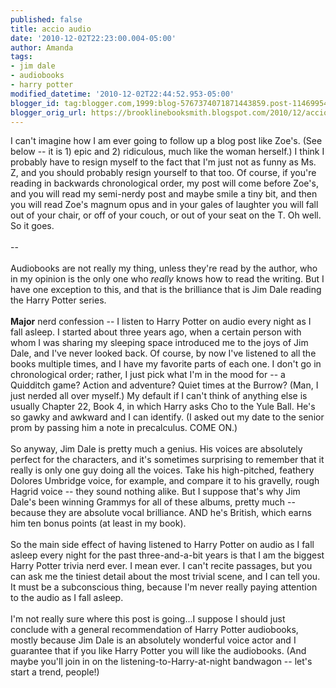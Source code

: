 ```yaml
---
published: false
title: accio audio
date: '2010-12-02T22:23:00.004-05:00'
author: Amanda
tags:
- jim dale
- audiobooks
- harry potter
modified_datetime: '2010-12-02T22:44:52.953-05:00'
blogger_id: tag:blogger.com,1999:blog-5767374071871443859.post-114699547034413321
blogger_orig_url: https://brooklinebooksmith.blogspot.com/2010/12/accio-audio.html
---
```


I can't imagine how I am ever going to follow up a blog post like Zoe's. (See below -- it is 1) epic and 2) ridiculous, much like the woman herself.) I think I probably have to resign myself to the fact that I'm just not as funny as Ms. Z, and you should probably resign yourself to that too. Of course, if you're reading in backwards chronological order, my post will come before Zoe's, and you will read my semi-nerdy post and maybe smile a tiny bit, and then you will read Zoe's magnum opus and in your gales of laughter you will fall out of your chair, or off of your couch, or out of your seat on the T. Oh well. So it goes.<br /><br />--<br /><br />Audiobooks are not really my thing, unless they're read by the author, who in my opinion is the only one who <em>really </em>knows how to read the writing. But I have one exception to this, and that is the brilliance that is Jim Dale reading the Harry Potter series.<br /><br /><strong>Major</strong> nerd confession -- I listen to Harry Potter on audio every night as I fall asleep. I started about three years ago, when a certain person with whom I was sharing my sleeping space introduced me to the joys of Jim Dale, and I've never looked back. Of course, by now I've listened to all the books multiple times, and I have my favorite parts of each one. I don't go in chronological order; rather, I just pick what I'm in the mood for -- a Quidditch game? Action and adventure? Quiet times at the Burrow? (Man, I just nerded all over myself.) My default if I can't think of anything else is usually Chapter 22, Book 4, in which Harry asks Cho to the Yule Ball. He's so gawky and awkward and I can identify. (I asked out my date to the senior prom by passing him a note in precalculus. COME ON.)<br /><br />So anyway, Jim Dale is pretty much a genius. His voices are absolutely perfect for the characters, and it's sometimes surprising to remember that it really is only one guy doing all the voices. Take his high-pitched, feathery Dolores Umbridge voice, for example, and compare it to his gravelly, rough Hagrid voice -- they sound nothing alike. But I suppose that's why Jim Dale's been winning Grammys for all of these albums, pretty much -- because they are absolute vocal brilliance. AND he's British, which earns him ten bonus points (at least in my book).<br /><br />So the main side effect of having listened to Harry Potter on audio as I fall asleep every night for the past three-and-a-bit years is that I am the biggest Harry Potter trivia nerd ever. I mean ever. I can't recite passages, but you can ask me the tiniest detail about the most trivial scene, and I can tell you. It must be a subconscious thing, because I'm never really paying attention to the audio as I fall asleep.<br /><br />I'm not really sure where this post is going...I suppose I should just conclude with a general recommendation of Harry Potter audiobooks, mostly because Jim Dale is an absolutely wonderful voice actor and I guarantee that if you like Harry Potter you will like the audiobooks. (And maybe you'll join in on the listening-to-Harry-at-night bandwagon -- let's start a trend, people!)
